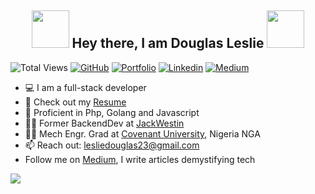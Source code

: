 <h2 align="center"><img src="https://media.giphy.com/media/hvRJCLFzcasrR4ia7z/giphy.gif" width="60"> Hey there, I am Douglas Leslie <img src="https://i.pinimg.com/originals/8a/a4/59/8aa4595fb24b6ed585dddac4622b2445.gif" width="60"></h2>

![Total Views][github-views]
[![GitHub][github-shield]][github-url]
[![Portfolio][portfolio-shield]][portfolio-url]
[![Linkedin][linkedin-shield]][linkedin-url]
[![Medium][medium-shield]][medium-url]

- 💻 I am a full-stack developer
- 📃 Check out my [Resume][resume-url]
- 👾 Proficient in Php, Golang and Javascript
- 🧑‍🏭 Former BackendDev at [JackWestin](https://jackwestin.com)
- 👨‍🎓 Mech Engr. Grad at [Covenant University](https://www.covenantuniversity.edu.ng/), Nigeria NGA
- 📫 Reach out: [lesliedouglas23@gmail.com](mailto:lesliedouglas23@gmail.com)
- Follow me on [Medium][medium-url], I write articles demystifying tech

[![](https://img.shields.io/badge/Made%20With%20❤️%20By-DoobieDroid-red)](https://github.com/doobie-droid)

<!-- ### Here are a few projects I would love for you to see

[Go: Job Scraper](https://github.com/doobie-droid/job_scraper) - CLI app that aggregates job data from several job aggregator platforms -> linkedin, weworkremotely, workable etc... using a mixture of web crawlign and api calls <br>
[Vanilla Js: Shopify Dashboard](https://shopify-hackathon-sigma.vercel.app/) - Shopify onboarding dasboard built with vanilla js and sass with emphasis on accessibility <br>
[Vue Js: Unsplash Clone](https://doobie-droid.github.io/unsplash-clone/) -This is an unsplash clone using unsplash's api to display and search for images in a masonry-grid layout pattern achieved without any external dependencies. -->

[github-views]: https://views.whatilearened.today/views/github/doobie-droid/doobie-droid.svg
[linkedin-shield]: https://img.shields.io/badge/-LinkedIn-black.svg?style=for-the-badge&logo=linkedin&colorB=555
[linkedin-url]: https://www.linkedin.com/in/leslie-douglas-074a6112a/
[github-shield]: https://img.shields.io/github/followers/doobie-droid?label=follow&style=social
[github-url]: https://github.com/doobie-droid
[medium-shield]: https://img.shields.io/badge/Medium-12100E?style=for-the-badge&logo=medium&logoColor=white
[medium-url]: https://medium.com/@doobie-droid
[portfolio-shield]: https://img.shields.io/badge/Portfolio-Live-red?style=for-the-badge&logo=google-chrome&logoColor=red
[portfolio-url]: https://doobie-droid.github.io/portfolio
[resume-url]: https://drive.google.com/file/d/1Fa56RCPpnC7wFQSe5Rr5m6T9p4dMa7yv/view?usp=drive_link
